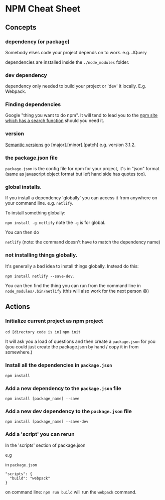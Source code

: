 # NPM Cheat Sheet

## Concepts

### dependency (or package)

Somebody elses code your project depends on to work. e.g. JQuery

dependencies are installed inside the `./node_modules` folder.

### dev dependency

dependency only needed to build your project or 'dev' it locally. E.g. Webpack.

### Finding dependencies

Google "thing you want to do npm". It will tend to lead you to the [npm site which has a search function](https://www.npmjs.com/search?q=netlify) should you need it.

### version

[Semantic versions](http://semver.org/) go [major].[minor].[patch] e.g. version 3.1.2.

### the package.json file

`package.json` is the config file for npm for your project, it's in "json" format (same as javascript object format but left hand side has quotes too).

### global installs.

If you install a dependency 'globally' you can access it from anywhere on your command line. e.g. `netlify`.

To install something globally:

`npm install -g netlify` note the `-g` is for global.

You can then do

`netlify` (note: the command doesn't have to match the dependency name)


### not installing things globally.

It's generally a bad idea to install things globally. Instead do this:

`npm install netlify --save-dev`.

You can then find the thing you can run from the command line in `node_modules/.bin/netlify` (this will also work for the next person :smile:)

## Actions

### Initialize current project as npm project

`cd [directory code is in]`
`npm init`

It will ask you a load of questions and then create a `package.json` for you (you could just create the package.json by hand / copy it in from somewhere.)

### Install all the dependencies in `package.json`

`npm install`

### Add a new dependency to the `package.json` file

`npm install [package_name] --save`

### Add a new dev dependency to the `package.json` file

`npm install [package_name] --save-dev`

### Add a 'script' you can rerun

In the 'scripts' section of package.json

e.g

in `package.json`
```
"scripts": {
  "build": "webpack"
}
```

on command line: `npm run build` will run the `webpack` command.

